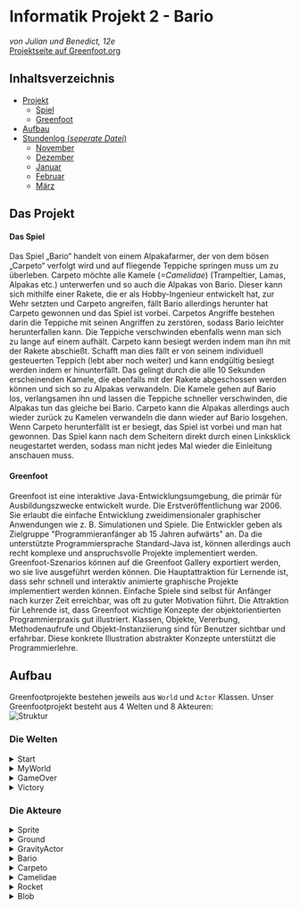 # Informatik Projekt 2 - Bario
*von Julian und Benedict, 12e*  
[Projektseite auf Greenfoot.org](https://www.greenfoot.org/scenarios/23681)

## Inhaltsverzeichnis
* [Projekt](#Projekt)
  * [Spiel](#Idee)
  * [Greenfoot](#Greenfoot)
* [Aufbau](#Aufbau)
* [Stundenlog (*seperate Datei*)](https://github.com/StormarnJB/BarioTheGame/blob/master/Stundenlog.md)
  * [November](https://github.com/StormarnJB/BarioTheGame/blob/master/Stundenlog.md#November)
  * [Dezember](https://github.com/StormarnJB/BarioTheGame/blob/master/Stundenlog.md#Dezember)
  * [Januar](https://github.com/StormarnJB/BarioTheGame/blob/master/Stundenlog.md#Januar)
  * [Februar](https://github.com/StormarnJB/BarioTheGame/blob/master/Stundenlog.md#Februar)
  * [März](https://github.com/StormarnJB/BarioTheGame/blob/master/Stundenlog.md#März)


## Das Projekt <a name="Projekt"></a>

#### Das Spiel <a name="Idee"></a>

Das Spiel „Bario“ handelt von einem Alpakafarmer, der von dem bösen „Carpeto“ verfolgt wird und auf fliegende Teppiche springen muss um zu überleben. Carpeto möchte alle Kamele (*=Camelidae*) (Trampeltier, Lamas, Alpakas etc.) unterwerfen und so auch die Alpakas von Bario. Dieser kann sich mithilfe einer Rakete, die er als Hobby-Ingenieur entwickelt hat, zur Wehr setzten und Carpeto angreifen, fällt Bario allerdings herunter hat Carpeto gewonnen und das Spiel ist vorbei. Carpetos Angriffe bestehen darin die Teppiche mit seinen Angriffen zu zerstören, sodass Bario leichter herunterfallen kann. Die Teppiche verschwinden ebenfalls wenn man sich zu lange auf einem aufhält. Carpeto kann besiegt werden indem man ihn mit der Rakete abschießt. Schafft man dies fällt er von seinem individuell gesteuerten Teppich (lebt aber noch weiter) und kann endgültig besiegt werden indem er hinunterfällt. Das gelingt durch die alle 10 Sekunden erscheinenden Kamele, die ebenfalls mit der Rakete abgeschossen werden können und sich so zu Alpakas verwandeln. Die Kamele gehen auf Bario los, verlangsamen ihn und lassen die Teppiche schneller verschwinden, die Alpakas tun das gleiche bei Bario. Carpeto kann die Alpakas allerdings auch wieder zurück zu Kamelen verwandeln die dann wieder auf Bario losgehen. Wenn Carpeto herunterfällt ist er besiegt, das Spiel ist vorbei und man hat gewonnen.
Das Spiel kann nach dem Scheitern direkt durch einen Linksklick neugestartet werden, sodass man nicht jedes Mal wieder die Einleitung anschauen muss.

#### Greenfoot <a name="Greenfoot"></a>

Greenfoot ist eine interaktive Java-Entwicklungsumgebung, die primär für Ausbildungszwecke entwickelt wurde. Die Erstveröffentlichung war 2006. Sie erlaubt die einfache Entwicklung zweidimensionaler graphischer Anwendungen wie z. B. Simulationen und Spiele.
Die Entwickler geben als Zielgruppe "Programmieranfänger ab 15 Jahren aufwärts" an. Da die unterstützte Programmiersprache Standard-Java ist, können allerdings auch recht komplexe und anspruchsvolle Projekte implementiert werden.
Greenfoot-Szenarios können auf die Greenfoot Gallery exportiert werden, wo sie live ausgeführt werden können.
Die Hauptattraktion für Lernende ist, dass sehr schnell und interaktiv animierte graphische Projekte implementiert werden können. Einfache Spiele sind selbst für Anfänger nach kurzer Zeit erreichbar, was oft zu guter Motivation führt. Die Attraktion für Lehrende ist, dass Greenfoot wichtige Konzepte der objektorientierten Programmierpraxis gut illustriert. Klassen, Objekte, Vererbung, Methodenaufrufe und Objekt-Instanziierung sind für Benutzer sichtbar und erfahrbar. Diese konkrete Illustration abstrakter Konzepte unterstützt die Programmierlehre.


## Aufbau <a name="Aufbau"></a>

Greenfootprojekte bestehen jeweils aus `World` und `Actor` Klassen. Unser Greenfootprojekt besteht aus 4 Welten und 8 Akteuren:  
![Struktur](https://raw.githubusercontent.com/StormarnJB/BarioTheGame/master/Screenshots/Stuktur.PNG)

### Die Welten

<!--- START                                                                                                              -->
<details>
  <summary> Start </summary>

<details>
  <summary>Gesamte Klasse</summary>
 
```java 
import greenfoot.*;
import java.util.Random;
import java.util.List;
import java.util.ArrayList;

public class Start extends World{

    Sprite carpeto;
    ArrayList<Sprite> alpacas = new ArrayList<Sprite>();
    Random r = new Random();
    int i = 0;
    int alpacasremoved = 0;
    Sprite s2 = null;

    public Start(){    
        super(600, 400, 1);
        for(int i = 0; i < 10; i++){
            GreenfootImage alpacaimage = new GreenfootImage("Alpaca.png");
            int scale = r.nextInt(20) + 40;
            alpacaimage.scale(scale, scale);
            Sprite alpaca = new Sprite(alpacaimage);
            addObject(alpaca, r.nextInt(250) + 20, r.nextInt(300) + 50);
            alpacas.add(alpaca);
        }
    }

    public void act(){
        //Teil 1
        if(Greenfoot.isKeyDown("space")){
            Greenfoot.setWorld(new MyWorld());
        }

        //Teil 2
        for(Sprite a : alpacas){
            if(i < 400){
                if(r.nextInt(50) == 10){
                    a.setRotation(a.getRotation() + 180);
                    a.getImage().mirrorVertically();
                }
                a.move(r.nextInt(2));
            } else if (i == 400){
                a.setImage(new GreenfootImage("Alpaca.png"));
                a.getImage().mirrorVertically();
                a.turnTowards(0, 200);
            } else {
                a.move(2);
                if(a.getWorld() != null && a.isAtEdge()){
                    removeObject(a);
                    alpacasremoved++;
                }
            }
            
            if(alpacasremoved == alpacas.size()) Greenfoot.setWorld(new MyWorld());
        }

        //Teil 3
        switch (i){
            case 120:   GreenfootImage carpetoimage = new GreenfootImage("Carpeto.png");
                        carpetoimage.scale(100, 100);
                        carpetoimage.mirrorHorizontally();
                        carpeto = new Sprite(carpetoimage);
                        addObject(carpeto, 550, 100);
                        break;

            case 225:   GreenfootImage text1 = new GreenfootImage("Ich, Carpeto, werde alle Alpacas unterwerfen.", 30, Color.BLACK, null);
                        Sprite s1 = new Sprite(text1);
                        addObject(s1, 350, 30);
                        break;

            case 400:   GreenfootImage text2 = new GreenfootImage("Flieht, ihr Alpacas!", 30, Color.WHITE, null);
                        s2 = new Sprite(text2);
                        addObject(s2, 350, 350);
                        break;

            case 460:   GreenfootImage text3 = new GreenfootImage("Halt!\nIch werde dich mit meiner Rakete aufhalten!", 30, Color.WHITE, null);
                        s2.setImage(text3);
                        break;
        }
        //Teil 4
        i++;        
    }
} 
```
</details>

Die Startwelt lässt sich nicht vom Spieler beeinflussen, sie spielt eine Animation ab, nach welcher das Spiel gestartet wird. Die Animation lässt sich auch überspringen.  
Innerhalb des Konstruktors werden 10 Alpakas mit jeweils unterschiedlichen Größen erstellt und der Welt hinzugefügt. Gleichzeitig werden alle Alpakas in der ArrayList `alpacas` gespeichert.  
![Start Bildschirm](https://github.com/StormarnJB/BarioTheGame/blob/master/Screenshots/StartScreen.PNG)

Die `act()`Methode besteht aus drei Teilen.  
Im ersten Teil wird überprüft ob der Nutzer die Leertaste drückt um so den Startbildschirm zu überspringen.  

Der zweite Teil ist für das Verhalten der am Anfang hinzugefügten Alpakas zuständig, da es sich bei den Alpakas um `Sprite` Objekte handelt, welche kein eigenes Verhalten besitzen wird dieses innerhalb der Welt definiert. Am Anfang der Klasse wurde der Integer `i` definiert, dieser wird in jedem Durchlauf um 1 erhöht (`i++;`) und wird benutzt um den Ablauf der Animationen zu steuern.
In den ersten 400 Durchläufen der `act()` Methode bewegen die Alpakas sich jeweils um 0-2 Pixel, außerdem besteht eine 1:50 Chance dass sich die Alpakas drehen. Dafür werden die Alpacas um 180° gedreht, was jedoch dazu führt, dass sie falsch herum sind, weshalb ihr Bild vertikal gespiegelt wird.
Im 401sten Durchlauf werden ihre Bilder auf ein nach links schauendes Alpaka gesetzt ('Alpaca.png' schaut nach rechts) und in Richtung des linken Bildschirmrands gedreht. 
In allen Durchläufen danach bewegen sie sich um jewils zwei Felder (mit der im Konstruktor definierten Seitenlänge von einem Pixel). Sobald sie den Bildschirmrand erreicht haben werden sie aus der Welt entfernt. Gleichzeitig wird durch `alpacasremoved` mitgezählt wie viele Alpakas bereits entfernt wurden. Sobald die Anzahl der entfernten Alpakas der Anzahl der anfangs hinzugefügten Alpakas entspricht wird das Spiel gestartet, indem die Welt zu `MyWorld` geändert wird.

Der dritte Teil ist für den restlichen Teil des Geschehens auf dem Bildschirm zuständig. Beim 121sten Durchlauf wird "Carpeto", der Bösewicht, vergrößert, gespiegelt und anschließend hinzugefügt. Im 226sten Durchlauf wird Carpetos Dialogtext hinzugefügt, im 401sten Barios Aufruf an seine Alpakas zu fliehen. Im 461sten Durchlauf wird Barios Text auf eine Antwort an Carpeto geändert.  
![Start Bildschirm bei i > 460](https://github.com/StormarnJB/BarioTheGame/blob/master/Screenshots/StartScreen2.PNG)

</details>
<!--- Ende START                                                                                                          -->

<!--- MyWorld                                                                                                              -->
<details>
  <summary> MyWorld </summary>

<details>
  <summary>Gesamte Klasse</summary>
 
```java 
import greenfoot.*; 
import java.util.List;
import java.util.ArrayList;
import java.util.concurrent.ConcurrentHashMap;
import java.util.Map;
import java.util.Random;

public class MyWorld extends World{

    Bario bario;
    Camelidae camelstart;
    Carpeto carpeto;
    int counter = 0;
    private boolean rocketunavailable = false;
    private boolean rocketremoval = false;
    private long cooldown = 0;
    private long cooldownstart;

    public MyWorld(){
        super(600, 400, 1);
        bario = new Bario();
        camelstart = new Camelidae(bario);

        generateWorld();
        //Level

        setPaintOrder(Bario.class, Rocket.class, Camelidae.class, Carpeto.class, Ground.class, Sprite.class);
        showText("Cooldown: " + cooldown, 100, 50);
    }

    public void act(){
        showText(counter + "", 100, 80);
        counter += 1;

        //Raketenmanager
        if(Greenfoot.isKeyDown("space") && !rocketunavailable){
            rocketunavailable = true;
            Rocket rocket = new Rocket();
            addObject(rocket, bario.getX(), bario.getY());
            if(bario.isFacingLeft()) rocket.turn(180);
        }
        //Counter bei Raketenentfernung
        if(rocketremoval){
            cooldown = cooldownstart - System.currentTimeMillis() + 2000;
            showText("Cooldown: " + cooldown, 100, 50);
        }
        //Abschluss der Raketenentfernung
        if(rocketremoval && cooldown <= 0){
            rocketunavailable = false;
            rocketremoval = false;
            cooldown = 0;
            showText("Cooldown: " + cooldown, 100, 50);
        }

        List<Actor> actorlist = getObjects(Actor.class);
        for(Actor a : actorlist){
            a.setLocation(a.getX() - 1, a.getY());
        }
    }

    public void removeRocket(Rocket rocket){
        removeObject(rocket);
        cooldown = 0;
        cooldownstart = System.currentTimeMillis();
        rocketremoval = true;

    }

    public void generateWorld(){
        Random r = new Random();

        int lastx = r.nextInt(100);
        int lasty = r.nextInt(300);
        addObject(new Ground(), lastx, lasty);

        addObject(camelstart, lastx, lasty);

        for(int i = 0; i < 10; i++){
            int x = lastx + r.nextInt(200);
            if(x > 600) x = x - 600;
            lastx = x;
            int y = lasty - r.nextInt(250);
            if(y < 150) y = y + 250;
            if(y > 350) y = y - 50;
            lasty = y;
            addObject(new Ground(), x, y);
        }

        addObject(bario, lastx, lasty);

        carpeto = new Carpeto(bario);
        addObject(carpeto, 100, 100);
        addObject(carpeto.gs, 0 , 0);
    }
    
    public Bario getBario(){
        return bario;
    }
    
    public Carpeto getCarpeto(){
        return carpeto;
    }
}

```
</details>

Die `MyWorld` Welt ist die Spielwelt, weshalb sie am meisten Inhalt hat.  
Innerhalb des Konstruktors werden Bario und ein Kamel erstellt. Anschließend wird die `generateWorld`Funktion aufgerufen, welche für die Weltgenerierung zuständig ist. Zusätzlich wird die "PaintOrder" festgelegt, sie definiert die "Ebenen" auf welchen die Actor angezeigt werden. Die erstgenannten Klassen werden ganz oben angezeigt. Außerdem wird der Text für den Cooldown von Barios Waffe, der Rakete, angezeigt.  
Die `generateWorld()` generiert zufällige Welten, sodass sich jeder Spieldurchlauf unterscheidet. Am Anfang wird die "Startplattform" erstellt. Sie befindet sich zwischen den x-Koordinaten 0-100 und den y-koordinaten 0-300. Ihre Koordinaten werden als `lastx` und `lasty` zwischengespeichert. Auf ihr wird das im konstruktor generierte Kamel platziert.  
Anschließend werden in einer Schleife zehn weitere Plattformen (`Ground`) erstellt. Es wird jeweils eine zufällige Verschiebung in x und y-Richtung auf die Koordinaten der vorherig generierten Plattform angewandt. Liegt der neu generierte x/y Wert jedoch außerhalb des gewünschten Spielbereichs wird er angepasst.  
Sobald alle Plattformen generiert wurden, wird Bario auf die zuletzt generierte Plattform gesetzt. Anschließend werden Carpeto und seine durchsichtige Plattform (In Carpeto.class: `gs = new Sprite(new GreenfootImage("groundshadowevil.png"));`) hinzugefügt.  
![Beispielwelten](https://github.com/StormarnJB/BarioTheGame/blob/master/Screenshots/Welten.png)

Innerhalb der `act()` werden die Verfügbarkeit der Rakete definiert und alle Objekte verschoben.  
Am Anfang der `act()` wird der "Counter" aktualisiert, er zeigt die Anzahl der bereits durchgeführten `act()`s.  
Anschließend wird überprüft ob der Spieler Leertaste drückt um die Rakete abzuschießen und ob sie bereits bereit ist. Ist dass der Fall wird die Rakete erstellt und gegebenenfalls gedreht um in die gewünschte Richtung zu starten.
Sobald die Rakete durch das Ausführen von `removeRocket(Rocket rocket)` entfernt wurde und so `rocketremoval = true` gesetzt wurde, wird in der `act()` der `cooldown` aktualisiert. Sobald der `cooldown` also die Differenz der Systemzeiten beim Entfernen und Überprüfen kleiner/gleich 0 ist, wird die Rakete wieder verfügbar gemacht.  
Anschließend werden sämtliche `Actor` in der Welt um ein Feld nach links verschoben. Da alle Objekte gleichmäßig verschoben werden entsteht eine Illusion einer unendlichen Welt.  
Die Funktionen `getBario()` und `getCarpeto()` geben das jeweils gewünschte Objekt zurück.

![MyWorld](https://github.com/StormarnJB/BarioTheGame/blob/master/Screenshots/MyWorld.PNG)

</details>
<!--- Ende MyWorld                                                                                                       -->


<!--- GameOver                                                                                                              -->
<details>
  <summary> GameOver </summary>

<details>
  <summary>Gesamte Klasse</summary>
 
```java 
import greenfoot.*;

public class GameOver extends World{
    
    int i = 0;
    GreenfootImage image1 = new GreenfootImage("GameOver1.jpg");
    GreenfootImage image2 = new GreenfootImage("GameOver2.jpg");
    GreenfootImage image3 = new GreenfootImage("GameOver3.jpg");
    GreenfootImage image4 = new GreenfootImage("GameOver4.jpg");
    GreenfootImage image5 = new GreenfootImage("GameOver5.jpg");
    
    public GameOver(){
        super(600, 400,1);
        getBackground().drawImage(image1, 0, 0);
    }

    public void act(){
        switch(i){
            case 50: setBackground(image2); break;
            case 100: setBackground(image3); break;
            case 150: setBackground(image4); break;
            case 200: setBackground(image5); break;
        }
        
        if(Greenfoot.mouseClicked(this)){
            Greenfoot.setWorld(new MyWorld());
        }
        
        i++;
    }
}
```
</details>

Die `GameOver`Welt ist simpel aufgebaut. Im Konstruktor wird das Hintergrundbild gesetzt. Bei jedem Durchlauf wird der Integer `i` um 1 erhöht, er zählt also mit. Bei jedem 50sten Durchlauf wird anschließend das Hintergrundbild geändert. Die Hintergrundbilder wurden mit einem externen Programm erstellt. Sobald der Nutzer die Welt anklickt wird der `MyWorld`Bildschirm geöffnet, sodass er es erneut versuchen kann.
![GameOver Bildschirm](https://raw.githubusercontent.com/StormarnJB/BarioTheGame/master/Screenshots/BarioGameplay2.gif)

[Benutzte Schriftart](https://fontmeme.com/fonts/mayan-karla-vazquez-font/)
</details>
<!--- Ende GameOver                                                                                                       -->


<!--- Victory                                                                                                           -->
<details>
  <summary> Victory </summary>

<details>
  <summary>Gesamte Klasse</summary>
 
```java 
import greenfoot.*; 
import java.util.Random;
import java.util.ArrayList;

public class Victory extends World{

    Sprite carpeto;
    int i = 0;
    Random r = new Random();
    ArrayList<Sprite> alpacas = new ArrayList<Sprite>();

    public Victory(){
        super(600, 400, 1);

        GreenfootImage carpetoimage = new GreenfootImage("Carpeto.png");
        carpetoimage.scale(100, 100);
        carpetoimage.mirrorHorizontally();
        carpeto = new Sprite(carpetoimage);
        carpeto.turn(70);
        addObject(carpeto, 300, 100); 
    }

    public void act(){

        switch(i){
            case 60:    GreenfootImage text1 = new GreenfootImage("Oh nein! Du hast mich besiegt\nund so alle Alpacas gerettet!", 30, Color.BLACK, null);
                        Sprite s1 = new Sprite(text1);
                        addObject(s1, 350, 30);
                        break;

            case 180:   GreenfootImage text2 = new GreenfootImage("Die Kamele wirst du auch freilassen!", 30, Color.WHITE, null);
                        Sprite s2 = new Sprite(text2);
                        addObject(s2, 350, 350);
                        break;

            case 240:   for(int x = 0; x < 10; x++){
                            GreenfootImage alpacaimage = new GreenfootImage("Alpaca.png");
                            int scale = r.nextInt(20) + 40;
                            alpacaimage.scale(scale, scale);
                            Sprite alpaca = new Sprite(alpacaimage);
                            addObject(alpaca, r.nextInt(40) + 30, r.nextInt(300) + 50);
                            alpacas.add(alpaca);
                        }
                        break;
        }

        for(Sprite a : alpacas){
            if(r.nextInt(30) == 10){
                a.setRotation(a.getRotation() + 180);
                a.getImage().mirrorVertically();
            }
            a.move(r.nextInt(2));
        }

        i++;
    }
}

```
</details>

Die Welt `Victory`, welche nach einem Sieg von Bario geöffnet wird, ist gleich wie die `Start` Welt aufgebaut.  
Im Konstruktor wird ein `Sprite` mit dem Bild von Carpeto erstellt, welches vergrößert und gespiegelt wurde.  
Innerhalb der `act()` wird erneut der Ablauf und das Verhalten der Alpakas gesteuert. Bei jedem Durchlauf wird der Integer `i` um einen erhöht.  
![Victory Bildschirm](https://github.com/StormarnJB/BarioTheGame/blob/master/Screenshots/VictoryScreen.PNG)  
Im 61sten Durchlauf wird Carpetos Text angezeigt, welcher ausdrückt das er besiegt wurde. Im 181sten Durchlauf wird Barios Antwort angezeigt. Im 241sten Durchlauf erscheinen wieder Barios Alpakas. Es wird der gleiche Code wie bei der `Start`Welt benutzt.  
Im zweiten Teil der `act()` wird das Verhalten der Alpakas definiert. Wie bei der `Start`Welt bewegen sie sich jewils um 2 und wechseln dabei gelegentlich die Richtung.
![Victory Bildschirm bei i > 242](https://github.com/StormarnJB/BarioTheGame/blob/master/Screenshots/VictoryScreen2.PNG)
</details>
<!--- Ende Victory                                                                                                      -->


### Die Akteure

<!--- Sprite                                                                                                      -->
<details>
    <summary>Sprite</summary>

<details>
    <summary>Klasse</summary>
    
```java
import greenfoot.*;  // (World, Actor, GreenfootImage, Greenfoot and MouseInfo)

public class Sprite extends Actor{
    
    public Sprite(GreenfootImage g){
        setImage(g);
    }
    
    public void act(){
    }    
}
```
</details>

![GroundShadow](https://github.com/StormarnJB/BarioTheGame/blob/master/Screenshots/groundshadow.png)
![GroundShadow](https://github.com/StormarnJB/BarioTheGame/blob/master/Screenshots/groundshadowevil.png)
![GroundShadow](https://github.com/StormarnJB/BarioTheGame/blob/master/Screenshots/Alpaca.png)
![GroundShadow](https://github.com/StormarnJB/BarioTheGame/blob/master/Screenshots/Carpeto.png)

Die `Sprite`Klasse wird in den Welten `Start`, `MyWorld`, und `Victory` benutzt. Da diese auch ihr Verhalten kontrollieren und die Sprites letztendlich nur Bilder sind, tun sie auch nichts. Im Konstruktor wird das von ihnen dargestellte Bild definiert.

</details>
<!--- Ende Sprite                                                                                                      -->


<!--- Ground                                                                                                     -->
<details>
    <summary>Ground</summary>
    
<details>
    <summary>Klasse</summary>
    
```java
import greenfoot.*; 

public class Ground extends Actor{

    Sprite gs;
    boolean loweredTransparency = false;

    public Ground(){
        gs = new Sprite(new GreenfootImage("groundshadow.png"));
    }

    public void act(){
        if(isAtEdge()){
            setLocation(600, getY());
        }

        if(gs.getWorld() == null) getWorld().addObject(gs, 100, 100);
        gs.setLocation(getX() - 10, getY() - 10);
        
        if(!loweredTransparency && getImage().getTransparency() != 255){
            lowerTransparency(-1);
        }
        loweredTransparency = false;
    }

    public void lowerTransparency(int x){
        int t = getImage().getTransparency();
        
        if(t - x <= 0){
            getWorld().removeObject(gs);
            getWorld().removeObject(this);
            return;
        }

        getImage().setTransparency(t - x);
        gs.getImage().setTransparency(t - x);
        loweredTransparency = true;
    }

    public void setTransparency(int x){
        getImage().setTransparency(x);
        gs.getImage().setTransparency(x);
    }
}

```
</details>

![Ground](https://github.com/StormarnJB/BarioTheGame/blob/master/Screenshots/ground.png)

Die `Ground` Klasse beschreibt das Verhalten der Plattformen.  
Im Konstruktor wird ein `Sprite` mit einem Bild von einem Teppich erstellt. Da es sich um einen Sprite handelt, hat er keinen Effekt.  
In der `act()` wird als erstes überprüft ob die Plattform am Rand des Spielbereichs ist, was geschieht, da sämtliche Akteure in der `MyWorld` konstant nach links verschoben werden. Falls das der Fall ist wird sie an den rechten Rand gesetzt von wo sie sich erneut nach links bewegt.
Anschließend wird ihr "Schatten" verschoben, sodass er an die Plattform selbst anknüpft. Falls er (nach dem Erstellen der Welt) noch nicht hinzugefügt wurde, wird er hinzugefügt.  
Die Transparenz der Plattformen wird verringert wenn ein `GravityActor` auf ihnen steht (siehe `GravityActor.gravity()`) oder wenn sie von einem `Blob` getroffen werden, sie "regenerieren" sich mit der Zeit, was in der `act()` geschieht. Wenn ihre Transparenz nicht bei 255 (dem Maximalwert) liegt und ihre Transparenz beim letzten Durchlauf nicht verändert wurde (`!loweredtransparency`) wird ihre Transparenz erhöht. Anschließend wird `loweredtransparency` auf `false` gesetzt. Nur wenn es von einem anderen Objekt heruntergesetzt wird "regeneriert" die Plattform nicht.  
  
Die Funktion `lowerTransparency(int x)` senkt die Transparenz der Plattform um den gewünschten Wert `x`. Bevor das passieren kann wird noch der Wert `x` mit der aktuellen Transparenz verglichen. Wenn die gewünschte Transparenz kleiner/gleich 0 ist wird die Plattform und ihr "Schatten" entfernt und die Funktion beendet. Ist das nicht der Fall wird die Transparenz der Plattform und die ihres Schattens angepasst und `loweredtransparency` auf `true` gesetzt, da sie sonst "regenerieren" würde.  
  
Die Funktion setTransparency wird derzeit nicht benutzt. Sie setzt die Transparenz der Plattform und ihres "Schattens" auf den gewünschten Wert.

</details>
<!--- Ende Ground                                                                                                      -->


<!--- GravityActor                                                                                                      -->
<details>
    <summary>GravityActor</summary>
    
<details>
    <summary>Klasse</summary>
    
```java
import greenfoot.*;  // (World, Actor, GreenfootImage, Greenfoot and MouseInfo)
import java.util.List;

public class GravityActor extends Actor{
    public int v = 0;
    boolean jump = false;
    
    public void gravity(){
        List<Ground> glist = getWorld().getObjectsAt(getX(), getY() + getImage().getHeight()/2, Ground.class);
        if(glist.size() == 0){
            setLocation(getX(), getY() + v);
            v += 1;
        } else {
            v = 0;
            for(Ground g : glist){
                g.lowerTransparency(1);
            }
        }
        
        List<Ground> ig = getIntersectingObjects(Ground.class);
        if(ig.size() != 0 && getOneObjectAtOffset(0, getImage().getHeight()/2, Ground.class) == null){
            setLocation(getX(), ig.get(0).getY() - ig.get(0).getImage().getHeight() / 2 - getImage().getHeight() / 2);
            jump = false;
        }
        
        if(getY()>=390){
            if(this instanceof Bario){
                Greenfoot.setWorld(new GameOver());
            }
            if(this instanceof Carpeto){
                Greenfoot.setWorld(new Victory());
            }
            getWorld().removeObject(this);
        }
    }
}
```
</details>

Die `GravityActor` Klasse selbst tritt im Spiel selbst nicht in Erscheinung, stattdessen handelt es sich bei `Bario`, `Carpeto` und `Camelidae` um Erweiterungen von ihr. Die Klasse selbst besteht nur aus der `gravity()` Funktion.  
Die `gravity()` Funktion ist für die Gravitation zuständig, sie besteht aus drei Teilen.   
  
Im ersten Teil wird überprüft ob unter dem Mittelpunkt des `GravityActors` eine Plattform (`Ground`) existiert. Dafür wird eine Liste mit Plattformen an dieser Stelle abgerufen. Wenn diese Liste leer ist (also 0 Elemente besitzt) wird die Position des `GravityActors` um `v` Felder nach unten verschoben und `v` anschließend um 1 erhöht. Wenn die Liste allerdings mit Inhalt gefüllt ist wird `v` auf 0 gesetzt und die Transparenz der Plattformen um 1 verringert (siehe Ground).  
Im zweiten Teil wird überprüft ob der `GravityActor` sich mit einer Plattform überschneidet während er nicht auf einer Plattform steht. Ist das der Fall wird er auf die Plattform gesetzt, da er sonst genau auf einer Plattform landen muss um nicht hindurchzufallen. Das kann passieren da die Plattformen (`Ground`) nur wenige Pixel dick sind und der `GravityActor` eine höhere Fallgeschwindigkeit `v` als die Breite der Plattformen besitzen kann. Außerdem wird `jump` auf false gesetzt, falls der `GravityActor` im Sprung war, ist dieser jetzt beendet.  
Im letzten Teil wird überprüft ob sich der `GravityActor` am unteren Rand des Spielbildschirms befindet. Falls ja wird er entfernt und das Spiel ggf. beendet.

</details>
<!--- Ende GravityActor                                                                                                    -->


<!--- Bario                                                                                                      -->
<details>
    <summary>Bario</summary>
    
<details>
    <summary>Klasse</summary>
    
```java
import greenfoot.*;  // (World, Actor, GreenfootImage, Greenfoot and MouseInfo)
import java.util.List;

public class Bario extends GravityActor{
    
    boolean facingright = true;
    boolean facingleft = false;
    int speed = 5;
    
    public void act(){
        
        if(Greenfoot.isKeyDown("left")){
            setLocation(getX() - speed, getY());
            facingleft = true;
            facingright = false;
        }
        if(Greenfoot.isKeyDown("right")){
            setLocation(getX() + speed, getY());
            facingleft = false;
            facingright = true;
        }
        if(Greenfoot.isKeyDown("up")){
            jump = true;
        }
        if(jump){
            setLocation(getX(), getY() - 15);
        }
        
        gravity();
        
        speed = 5;
    }
    
    public boolean isFacingRight(){ return facingright; }
    public boolean isFacingLeft(){ return facingleft; }
}
```
</details>

![Bario](https://github.com/StormarnJB/BarioTheGame/blob/master/Screenshots/baby2.png)

Die Klasse `Bario` ist eine Erweiterung der `GravityActor` Klasse.  
In der `act()` wird überprüft ob eine der Pfeiltasten gedrückt wird. Wenn die Pfeiltaste nach links oder rechts gedrückt wird, bewegt sich Bario mit der Geschwindigkeit `speed` in die gewünschte Richtung. Gleichzeitig wird festgehalten in welche Richtung Bario sich zuletzt bewegt hat, was für die Startrichtung der Rakete wichtig ist. Wird die Pfeiltaste nach oben gedrückt wird `jump` auf `true` gesetzt.  
Anschließend wird überprüft ob `jump` `true` ist, falls ja wird Bario um 15 Felder nach oben bewegt. Anschließend wird `gravity()` aus der `GravityActor` Klasse aufgerufen, in welcher `jump` wieder auf `false` gesetzt werden kann. Am Ende wird die, von `Camelidae` beeinflussbare x-Geschwindigkeit `speed` wieder auf 5 gesetzt.  
Die Funktionen `isFacingRight()` und `isFacingLeft()` geben jeweils dern Wert `facingright` oder `facingleft` zurück.

</details>
<!--- Ende Bario                                                                                                      -->


<!--- Carpeto                                                                                                      -->
<details>
    <summary>Carpeto</summary>
    
<details>
    <summary>Klasse</summary>
    
```java
import greenfoot.*;  // (World, Actor, GreenfootImage, Greenfoot and MouseInfo)
import java.lang.Math;
import java.util.Random;

public class Carpeto extends GravityActor{

    Bario b;
    Sprite gs;
    boolean stage2 = false;
    int lifes = 3;
    Random r = new Random();
    int speed = 3;

    public Carpeto(Bario bario){
        b = bario;
        gs = new Sprite(new GreenfootImage("groundshadowevil.png"));
    }

    public void act(){
        
        if(!stage2){
            boolean move = false;
            if(r.nextInt(20) == 0) move = true;

            if(move){
                int bx = b.getX();
                int by = b.getY();
                int cx = getX();
                int cy = getY();

                if(cy != by){
                    if(cy - by > getImage().getHeight()/2){
                        setLocation(getX(), cy - 30);
                    } else if(cx - bx < getImage().getWidth()/2) {
                        setLocation(getX(), cy + 30);
                    }
                }
                if(cx != bx){
                    if(cx - bx > 0){
                        setLocation(cx - 30, getY());
                    } else {
                        setLocation(cx + 30, getY());
                    }
                }
            }

            gs.setLocation(getX(), getY() + getImage().getHeight() / 2);
        }

        if(stage2){

            int bx = b.getX();
            int by = b.getY();
            int cx = getX();
            int cy = getY();

            if(jump) setLocation(getX(), getY() - 15);

            if(getObjectsAtOffset(0, getImage().getHeight()/2, Ground.class).size() == 0)jump = true;

            if(cy - by > getImage().getHeight()) jump = true;

            if(cx != bx){
                if(cx - bx > getImage().getWidth()/2){
                    setLocation(bx - speed, getY());
                } else if (cx - bx < getImage().getWidth()/2) {
                    setLocation(cx + speed, getY());
                }

            }
            
            if(getY() > 375) jump = true;

            speed = 3;
            gravity();
        }
        
        if(r.nextInt(40) == 10){
                Blob blob = new Blob(b);
                getWorld().addObject(blob, getX(), getY());
            }

    }    

    public void hit(){
        lifes--;
        if(lifes == 2)gs.getImage().setTransparency(128);
        if(lifes == 1)gs.getImage().setTransparency(64);
        if(lifes == 0){
            getWorld().removeObject(gs);
            stage2 = true;
        }
    }
}

```
</details>

![Carpeto](https://github.com/StormarnJB/BarioTheGame/blob/master/Screenshots/Carpeto.png)

Die Klasse `Carpeto` ist eine Erweiterung der `GravityActor` Klasse.  
Im Konstruktor wird Carpetos fliegender Teppich (ein `Sprite`) erstellt und `b` auf den "aktuellen" Bario  gesetzt.
Carpetos Verhalten variiert, anfangs (`stage2 = false`) bewegt er sich nur bei ungefär jedem zwanzigsten Durchlauf, dann jedoch sehr weit. Seine Bewegungsrichtung wird dabei durch seine relative Position zu `b` entschieden. Wenn er sich auf einer anderen Höhe als Bario befindet, bewegt er sich 30 Felder in die Richtung in der sich Bario (`b`) befindet. Das gleiche gilt für die x-Richtung. Da Carpeto zu diesem Zeitpunkt noch seinen Teppich besitzt, wird dessen Position auf Carpetos Position angepasst.  
  
Wenn sein Teppich zerstört wurde, `stage2` also zwingend auf `true` gesetzt ist (siehe `hit()`), verhält er sich ähnlich wie `Camelidae`. Da nun die Gravitation auch auf ihn gilt und er sich nicht mehr sprunghaft bewegt, müssen sich seine Bewegungsabläufe den Umständen anpassen. Am Anfang des neuen Bewegungsablaufs wird überprüft ob sich Carpeto in einem Sprung befindet. Falls ja wird er in y-Richtung nach oben bewegt. Anschließend wird überprüft ob sich unter ihm eine Plattform befindet, falls nicht wird `jump` auf `true` gesetzt, er springt also ab dem nächsten Durchlauf. Auch wenn er sich unter Bario (`b`) befindet oder seine y-koordinate höher als 375, er also unten auf dem Bildschirm ist wird `jump` auf `true` gesetzt.  
Anschließend bewegt er sich in die Richtung von Bario (`b`), falls er sich nicht bereits mit ihm überschneidet.  
Wie bei `Bario` wird seine Geschwindigkeit wieder auf den Ursprungswert (3) gesetzt und `gravity()` aufgerufen.  
  
Unabhängig von `stage2` generiert er bei ungefähr jedem 40sten Durchlauf ein `Blob`, welches auf Bario (`b`) zielt.  
  
Die Funktion `hit()` zieht Bario eins seiner 3 Leben ab. Seine aktuellen Leben kann man an der Transparenz seines Teppiches erkennen, welche bei jedem Abzug von einem Leben abnimmt. Wenn seine Anzahl an Leben `lifes` 0 beträgt wird `stage2` auf `true` gesetzt und sein Teppich entfernt. `hit()` wird in `Rocket` aufgerufen.
</details>
<!--- Ende Carpeto                                                                                                      -->


<!--- Camelidae                                                                                                      -->
<details>
    <summary>Camelidae</summary>
    
<details>
    <summary>Klasse</summary>
    
```java
import greenfoot.*; 
import java.util.List;

public class Camelidae extends GravityActor{

    Actor target;
    boolean evil = true;
    int speed = 2;
    GreenfootImage camelimage = new GreenfootImage("camel.png");
    GreenfootImage alpacaimage = new GreenfootImage("Alpaca.png");

    public Camelidae(Actor t){
        target = t;
    }

    public void act(){
        gravity();
        if(getWorld() == null) return;

        int tx = target.getX();
        int ty = target.getY();
        int cx = getX();
        int cy = getY();

        if(jump) setLocation(getX(), getY() - 18); 

        if(getObjectsAtOffset(0, getImage().getHeight()/2, Ground.class).size() == 0)jump = true;

        if(cy - ty > getImage().getHeight()) jump = true;

        if(cx != tx){
            if(cx - tx > getImage().getWidth()/2){
                setLocation(cx - speed, getY());
            } else if (cx - tx < getImage().getWidth()/2) {
                setLocation(cx + speed, getY());
            }

        }

        speed = 2;

        if(evil){
            if(getOneIntersectingObject(Bario.class) != null){
                Bario bario = (Bario) target;
                bario.speed = 1;
                speed = 0;
            }
        } else {
            if(getOneIntersectingObject(Carpeto.class) != null){
                Carpeto carpeto = (Carpeto) target;
                carpeto.speed = 1;
                speed = 0;
            }
        }

    }

    public void setEvil(boolean e){
        evil = e;
        MyWorld w = (MyWorld) getWorld();
            
        if(evil){
            target = w.getBario();
            setImage(camelimage);
        }
        
        if(!evil){
            target = w.getCarpeto();
            setImage(alpacaimage);
        }
    }
    
    public boolean isEvil(){
        return evil;
    }
}
```
</details>

![Trampeltier](https://github.com/StormarnJB/BarioTheGame/blob/master/Screenshots/camel.png)
![Apaca](https://github.com/StormarnJB/BarioTheGame/blob/master/Screenshots/Alpaca.png)

Die Klasse `Camelidae` ist eine Erweiterung der `GravityActor` Klasse.  
Im Konstruktor wird `target` definiert, was zu Anfang Bario entspricht.  
In der `act()` wird als erstes `gravity()` aufgerufen. Falls das Kamel dabei entfernt wird ist `getWorld() == null` `true` und die Funktion wird beendet, da sonst eine `NullPointerException` auftritt, da das Kamel nicht mehr in der `MyWorld` ist.  
Wie bei `Carpeto` wird überprüft ob `jump` ` true` ist, falls ja wird es nach oben bewegt. Wenn es keinen Boden unter sich hat oder unter `target` ist wird `jump = true` gesetzt.  
Anschließend wird das Kamel auf der x-Ebene in Richtung von `target` bewegt, falls sie sich nicht bereits überschneiden.  
Das Kamel kann entweder böse (`evil = true`) oder gut (`evil = false`) sein. Falls es böse ist und sich mit Bario überschneidet wird `bario.speed` auf 1 und (`this.`)`speed` auf 0 gesetzt. Falls es gut ist passiert dasselbe mit Carpeto.  
  
Die Funktion `setEvil(boolean e)` setzt `evil` auf `e` und passt anchließend `target` an. Falls es böse ist wird das Ziel auf Bario gesetzt, falls es gut ist auf Carpeto. Außerdem wird das Bild angepasst um den Spieler einen Überblick zu ermöglichen ob das Kamel böse oder gut ist. Die AlpaKas sind auf Barios Seite, die Trampeltiere (hier "camel" genannt) sind auf Carpetos Seite.  
  
Die Funktion `isEvil()` gibt `evil` zurück.

</details>
<!--- Ende Camelidae                                                                                                      -->


<!--- Rocket                                                                                                      -->
<details>
    <summary>Rocket</summary>
    
<details>
    <summary>Klasse</summary>
    
```java
import greenfoot.*;  // (World, Actor, GreenfootImage, Greenfoot and MouseInfo)
import java.util.List;

public class Rocket extends Actor{
    int rocket = 0;
    MyWorld w;

    public void addedToWorld(World world){
        w = (MyWorld) world;
    }

    public void act() {
        rocket += 1;

        Camelidae camelidae = (Camelidae) getOneIntersectingObject(Camelidae.class);
        if(camelidae != null && camelidae.isEvil()){
            camelidae.setEvil(false);
            w.removeRocket(this);
            return;
        }

        Carpeto carpeto = (Carpeto) getOneIntersectingObject(Carpeto.class);
        if(carpeto != null){
            if(!carpeto.stage2){
                carpeto.hit();
                w.removeRocket(this);
                return;
            } else {
                carpeto.speed = 0;
                carpeto.jump = false;
            }

        }

        if(rocket<20){
            move(6);
        } else if (rocket >= 20 && rocket <25) {
            turn(-36);
        } else if(rocket != 45){
            move(6);
        } else {
            w.removeRocket(this);
        }

        
    }    
}
```
</details>

![Rocket](https://github.com/StormarnJB/BarioTheGame/blob/master/Screenshots/rocket.png)

Sobald die `Rocket` zur Welt hinzugefügt wurde, wird `w` auf die aktuelle Welt vom Typ `MyWorld` gesetzt. Die `MyWorld` ist für den Cooldown und die Verfügbarkeit der `Rocket` zuständig (siehe MyWorld).  
In der `act()` wird der Integer `rocket` bei jedem Durchlauf um 1 erhöht. Anschließend wird geprüft ob die Rakete sich mit einem `Camelidae` überschneidet und ob dieses ggf. böse ist. Falls ja wird die Rakete entfernt, das `Camelidae` gut (`evil = false`) und die Funktion beendet.  
Anschließend wird überprüft ob sich die Rakete mit Carpeto überschneidet, falls ja wird überprüft in welcher Phase sich Carpeto befindet (`stage2`). Wenn er sich noch in der ersten Phase befindet wird `Carpeto.hit()` aufgerufen, die Rakete entfernt und die Funktion beendet. Wenn er sich nicht mehr in der ersten Phase befindet, also `stage2 = true` gilt wird `carpeto.speed` auf 0 und `carpeto.jump` auf false gesetzt. `carpeto` bleibt also in der Luft stehen, solange er sich mit der Rakete überschneidet.  
Im letzten Teil wird die Bewegung der Rakete gesteuert. Bei den ersten 20 Durchläufen bewegt sie sich geradeaus, danach dreht sie sich ohne sich zu bewegen und fliegt nach der Drehung wieder geradeaus. Sobald sie sich wieder am Ausgangspunkt befindet, `rocket` also 45 ist, wird sie entfernt.

</details>
<!--- Ende Rocket                                                                                                      -->


<!--- Blob                                                                                                      -->
<details>
    <summary>Blob</summary>
    
<details>
    <summary>Klasse</summary>
    
```java
import greenfoot.*;  // (World, Actor, GreenfootImage, Greenfoot and MouseInfo)
import java.util.Random;
import java.lang.Math;
import java.util.List;

public class Blob extends Actor{
    
    int x;
    int y;
    Actor target;
    Random r = new Random();
    boolean remove = false;
    
    public Blob(Actor target){
        x = target.getX();
        y = target.getY();
    }
    
    public void act(){
        turnTowards(x, y);
        move(r.nextInt(5));
        setRotation(r.nextInt(360));
        
        List<Actor> list= getIntersectingObjects(null);
        for(Actor a : list){
            if (a instanceof Ground){
                Ground g = (Ground) a;
                g.lowerTransparency(100);
                remove = true;
                if(g.getWorld() != null && r.nextInt(10) == 3){
                    Camelidae c = new Camelidae( ((MyWorld) getWorld()).getBario() );
                    getWorld().addObject(c, g.getX(), g.getY());
                }
            }
            
            if(a instanceof Camelidae){
                Camelidae c = (Camelidae) a;
                c.setEvil(true);
                remove = true;
            }
        }
        
        if(getX() == x && getY() == y) remove = true;
        
        if(remove) getWorld().removeObject(this);
    } 
    
}
```
</details>

![Blob](https://github.com/StormarnJB/BarioTheGame/blob/master/Screenshots/Magie.png)

`Blob` ist die Waffe von Carpeto. Im Konstruktor werden die aktuellen Koordinaten eines `Actor` als `x` und `y` gespeichert.  
In der `act()` wird der Blob in Richtung von `x` und `y` gedreht und bewegt sich anschließend um einen zufälligen Wert zwischen 0 und 4. Anschließend wird die Rotation auf einen zufälligen Wert zwischen 0 und 359 gesetzt.  
Danach wird überprüft ob der `Blob` sich mit beliebigen Objekten überschneidet. Falls ja wird überprüft um was für Objekte es sich handelt. Wenn es ein Objekt des Typs `Ground` ist, wird dessen Transparenz mit `g.lowerTransparency(100)` gesenkt und `remove` auf `true` gesetzt. Wenn der `Ground g` danach noch existiert besteht eine 1:20 Chance dass auf ihm ein `Camelidae` auftaucht.  Wenn es ein Objekt des Typs `Camelidae` ist, wird dieses böse und `remove` auf `true` gesetzt.  
Es wird überprüft ob der `Blob` seine Zielkoordinaten erreicht hat, falls ja wird `remove` auf `true` gesetzt. Am Ende wird überprüft ob `remove == true` gilt, wenn das der Fall ist wird der `Blob` entfernt.


</details>
<!--- Ende Blob                                                                                                      -->
